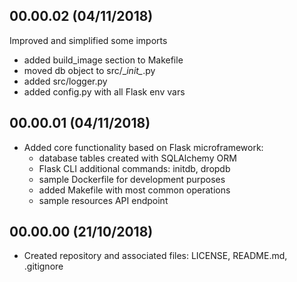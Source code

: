 <!---
#######################################
## Simple Bookings REST API
##
## Format: markdown (md)
## Latest versions should be placed as first
##
## Notation: 00.01.02
##      - 00: stable released version
##      - 01: new features
##      - 02: bug fixes and small changes 
##
## Updating schema (mandatory):
##      <empty_line>
##      <version> (dd/mm/rrrr)
##      ----------------------
##      * <item>
##      * <item>
##      <empty_line>
##
## Useful tutorial: https://en.support.wordpress.com/markdown-quick-reference/
##
#######################################
-->

00.00.02 (04/11/2018)
---------------------
Improved and simplified some imports
   - added build_image section to Makefile
   - moved db object to src/\__init\__.py
   - added src/logger.py
   - added config.py with all Flask env vars

00.00.01 (04/11/2018)
---------------------
* Added core functionality based on Flask microframework:
    - database tables created with SQLAlchemy ORM
    - Flask CLI additional commands: initdb, dropdb
    - sample Dockerfile for development purposes
    - added Makefile with most common operations
    - sample resources API endpoint


00.00.00 (21/10/2018)
---------------------
* Created repository and associated files: LICENSE, README.md, .gitignore
